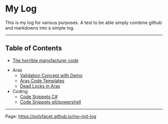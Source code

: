 # My Log
This is my log for various purposes.
A test to be able simply combine github and markdowns into a simple log.

---
## Table of Contents
* [The horrible manufacturer code](./Programming/BadCode/ManufacturerCode.md)
<!--* [Requirements, specifications and implementation](./Software/Requirements/Requirements_Spec_Code.md) -->
* Aras
   * [Validation Concept with Demo](Aras/ValidationConcept.md)
   * [Aras Code Templates](Aras/ArasCodeTemplates.md)
   * [Dead Locks in Aras](Aras/ArasDeadLock.md)
* Coding
   * [Code Snippets C#](Programming/CodeSnippetsCSharp.md)
   * [Code Snippets git/powershell](Programming/CodeSnippetsGitPowerShell.md)
  
  
---

Page: <https://polyfacet.github.io/my-md-log>
